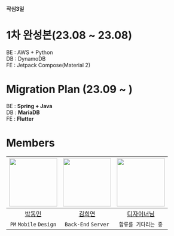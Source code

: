 **작심3일**  

# 1차 완성본(23.08 ~ 23.08)
BE : AWS + Python  
DB : DynamoDB  
FE : Jetpack Compose(Material 2)  

# Migration Plan (23.09 ~ )
BE : **Spring + Java**  
DB : **MariaDB**  
FE : **Flutter**   

# Members
|<img src="https://avatars.githubusercontent.com/u/52882799?s=70&v=4" width="128" />|<img src="https://github.com/EzipNaezip/gd-app/assets/52882799/f85f80c2-4c6a-4714-ab17-3c366f6521ee" width="128" />|<img src="???????" width="128" />|
|:---------:|:---------:|:---------:
|[박동민](https://github.com/chattymin)|[김희연](https://avatars.githubusercontent.com/u/62700196?v=4)| [디자이너님]() |
| `PM` `Mobile` `Design` | `Back-End` `Server` | `합류를 기다리는 중` |
